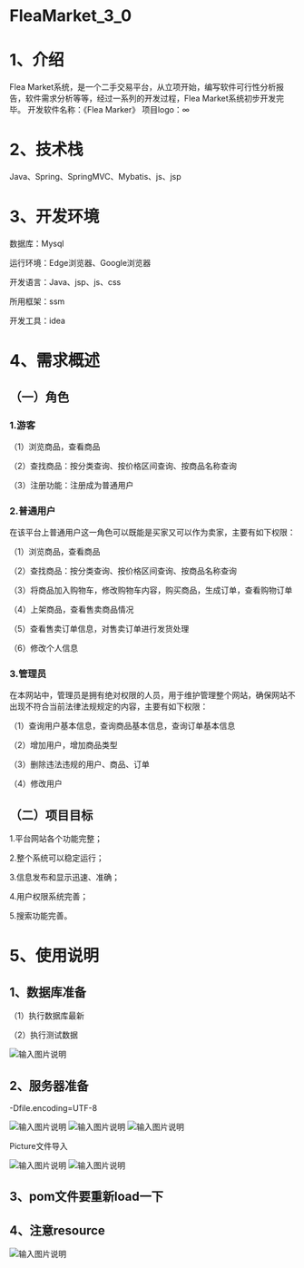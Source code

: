 # FleaMarket_3_0

# 1、介绍

Flea Market系统，是一个二手交易平台，从立项开始，编写软件可行性分析报告，软件需求分析等等，经过一系列的开发过程，Flea Market系统初步开发完毕。
开发软件名称：《Flea Marker》
项目logo：∞

# 2、技术栈

Java、Spring、SpringMVC、Mybatis、js、jsp

# 3、开发环境

数据库：Mysql

运行环境：Edge浏览器、Google浏览器

开发语言：Java、jsp、js、css

所用框架：ssm

开发工具：idea

# 4、需求概述

## （一）角色

### 1.游客

（1）浏览商品，查看商品

（2）查找商品：按分类查询、按价格区间查询、按商品名称查询

（3）注册功能：注册成为普通用户

### 2.普通用户

在该平台上普通用户这一角色可以既能是买家又可以作为卖家，主要有如下权限：

（1）浏览商品，查看商品

（2）查找商品：按分类查询、按价格区间查询、按商品名称查询

（3）将商品加入购物车，修改购物车内容，购买商品，生成订单，查看购物订单

（4）上架商品，查看售卖商品情况

（5）查看售卖订单信息，对售卖订单进行发货处理

（6）修改个人信息

### 3.管理员

在本网站中，管理员是拥有绝对权限的人员，用于维护管理整个网站，确保网站不出现不符合当前法律法规规定的内容，主要有如下权限：

（1）查询用户基本信息，查询商品基本信息，查询订单基本信息

（2）增加用户，增加商品类型

（3）删除违法违规的用户、商品、订单

（4）修改用户

## （二）项目目标

1.平台网站各个功能完整；

2.整个系统可以稳定运行；

3.信息发布和显示迅速、准确；

4.用户权限系统完善；

5.搜索功能完善。

# 5、使用说明

## 1、数据库准备

（1）执行数据库最新

（2）执行测试数据

![输入图片说明](https://foruda.gitee.com/images/1683977379452294481/e8f520a3_9964688.png "屏幕截图")

## 2、服务器准备

-Dfile.encoding=UTF-8

![输入图片说明](https://foruda.gitee.com/images/1683977360356896666/37136e01_9964688.png "屏幕截图")
![输入图片说明](https://foruda.gitee.com/images/1683977406673747926/967c51c9_9964688.png "屏幕截图")
![输入图片说明](https://foruda.gitee.com/images/1683977410738798601/27cfdb24_9964688.png "屏幕截图")

Picture文件导入

![输入图片说明](https://foruda.gitee.com/images/1683977415218702684/30602b82_9964688.png "屏幕截图")
![输入图片说明](https://foruda.gitee.com/images/1683977420125641364/529ef663_9964688.png "屏幕截图")

## 3、pom文件要重新load一下

## 4、注意resource

![输入图片说明](https://foruda.gitee.com/images/1683977424933955499/086c4b37_9964688.png "屏幕截图")


